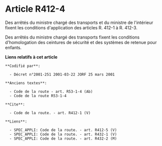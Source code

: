 # Article R412-4

Des arrêtés du ministre chargé des transports et du ministre de l'intérieur fixent les conditions d'application des articles
R. 412-1 à R. 412-3. 

Des arrêtés du ministre chargé des transports fixent les conditions d'homologation des ceintures de sécurité et des systèmes
de retenue pour enfants.

**Liens relatifs à cet article**

	**Codifié par**:

	  - Décret n°2001-251 2001-03-22 JORF 25 mars 2001

	**Anciens textes**:

	  - Code de la route - art. R53-1-4 (Ab)
	  - Code de la route R53-1-4

	**Cite**:

	  - Code de la route. - art. R412-1 (V)

	**Liens**:

	  - SPEC_APPLI: Code de la route. - art. R412-5 (V)
	  - SPEC_APPLI: Code de la route. - art. R432-1 (V)
	  - SPEC_APPLI: Code de la route. - art. R432-2 (M)
